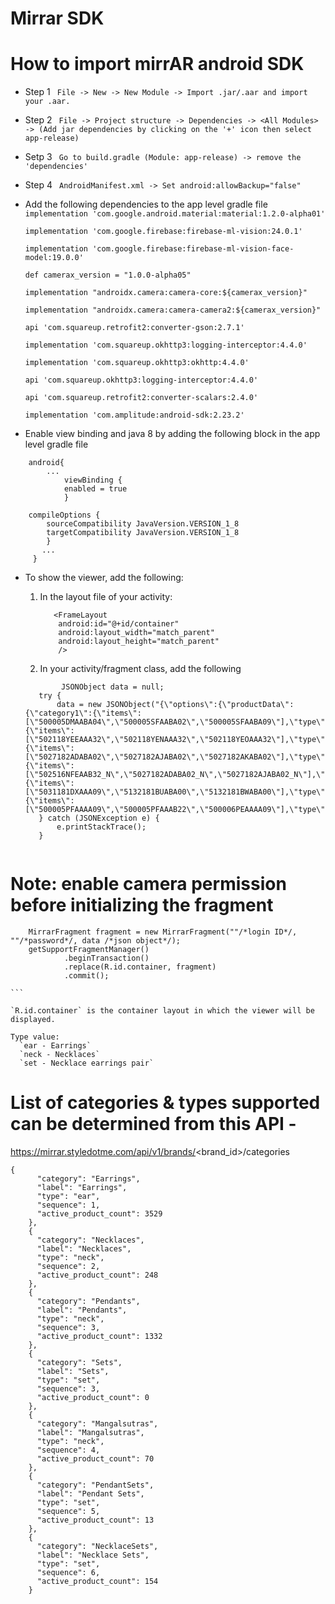 # Mirrar SDK

# How to import mirrAR android SDK

* Step 1 
``` File -> New -> New Module -> Import .jar/.aar and import your .aar.```
* Step 2
``` File -> Project structure -> Dependencies -> <All Modules> -> (Add jar dependencies by clicking on the '+' icon then select app-release)```
* Setp 3
``` Go to build.gradle (Module: app-release) -> remove the 'dependencies'```
* Step 4
``` AndroidManifest.xml -> Set android:allowBackup="false"```

* Add the following dependencies to the app level gradle file
    ` implementation 'com.google.android.material:material:1.2.0-alpha01'`
    
    `implementation 'com.google.firebase:firebase-ml-vision:24.0.1'`
    
    `implementation 'com.google.firebase:firebase-ml-vision-face-model:19.0.0'`

    `def camerax_version = "1.0.0-alpha05"`
    
    `implementation "androidx.camera:camera-core:${camerax_version}"`
    
    `implementation "androidx.camera:camera-camera2:${camerax_version}"`
    
    `api 'com.squareup.retrofit2:converter-gson:2.7.1'`
    
    `implementation 'com.squareup.okhttp3:logging-interceptor:4.4.0'`
    
    `implementation 'com.squareup.okhttp3:okhttp:4.4.0'`
    
    `api 'com.squareup.okhttp3:logging-interceptor:4.4.0'`
    
    `api 'com.squareup.retrofit2:converter-scalars:2.4.0'`
    
    `implementation 'com.amplitude:android-sdk:2.23.2'`


* Enable view binding and java 8 by adding the following block in the app level gradle file
```
    android{
        ...
            viewBinding {
            enabled = true
            }
	
	compileOptions {
        sourceCompatibility JavaVersion.VERSION_1_8
        targetCompatibility JavaVersion.VERSION_1_8
        }
       ...
     }
```

* To show the viewer, add the following:
    1. In the layout file of your activity:
         ```
            <FrameLayout
             android:id="@+id/container"
             android:layout_width="match_parent"
             android:layout_height="match_parent"
             />
         ```

    2. In your activity/fragment class, add the following 
        
	 ``` 
	         JSONObject data = null;
        try {
            data = new JSONObject("{\"options\":{\"productData\":{\"category1\":{\"items\":[\"500005DMAABA04\",\"500005SFAABA02\",\"500005SFAABA09\"],\"type\":\"ear\"},\"category2\":{\"items\":[\"502118YEEAAA32\",\"502118YENAAA32\",\"502118YEOAAA32\"],\"type\":\"neck\"},\"category3\":{\"items\":[\"5027182ADABA02\",\"5027182AJABA02\",\"5027182AKABA02\"],\"type\":\"set\"},\"category4\":{\"items\":[\"502516NFEAAB32_N\",\"5027182ADABA02_N\",\"5027182AJABA02_N\"],\"type\":\"neck\"},\"category5\":{\"items\":[\"5031181DXAAA09\",\"5132181BUABA00\",\"5132181BWABA00\"],\"type\":\"set\"},\"category6\":{\"items\":[\"500005PFAAAA09\",\"500005PFAAAB22\",\"500006PEAAAA09\"],\"type\":\"neck\"}}}}");
        } catch (JSONException e) {
            e.printStackTrace();
        }
        
# Note: enable camera permission before initializing the fragment

        MirrarFragment fragment = new MirrarFragment(""/*login ID*/, ""/*password*/, data /*json object*/);
        getSupportFragmentManager()
                .beginTransaction()
                .replace(R.id.container, fragment)
                .commit();

	```

	`R.id.container` is the container layout in which the viewer will be displayed.
	
	Type value: 
	  `ear - Earrings`
	  `neck - Necklaces`
	  `set - Necklace earrings pair`      
	  
		   
# List of categories & types supported can be determined from this API -
https://mirrar.styledotme.com/api/v1/brands/<brand_id>/categories
```
{
      "category": "Earrings",
      "label": "Earrings",
      "type": "ear",
      "sequence": 1,
      "active_product_count": 3529
    },
    {
      "category": "Necklaces",
      "label": "Necklaces",
      "type": "neck",
      "sequence": 2,
      "active_product_count": 248
    },
    {
      "category": "Pendants",
      "label": "Pendants",
      "type": "neck",
      "sequence": 3,
      "active_product_count": 1332
    },
    {
      "category": "Sets",
      "label": "Sets",
      "type": "set",
      "sequence": 3,
      "active_product_count": 0
    },
    {
      "category": "Mangalsutras",
      "label": "Mangalsutras",
      "type": "neck",
      "sequence": 4,
      "active_product_count": 70
    },
    {
      "category": "PendantSets",
      "label": "Pendant Sets",
      "type": "set",
      "sequence": 5,
      "active_product_count": 13
    },
    {
      "category": "NecklaceSets",
      "label": "Necklace Sets",
      "type": "set",
      "sequence": 6,
      "active_product_count": 154
    }
```
